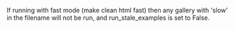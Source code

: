 If running with fast mode (make clean html fast)
then any gallery with 'slow' in the filename
will not be run, and run_stale_examples
is set to False.